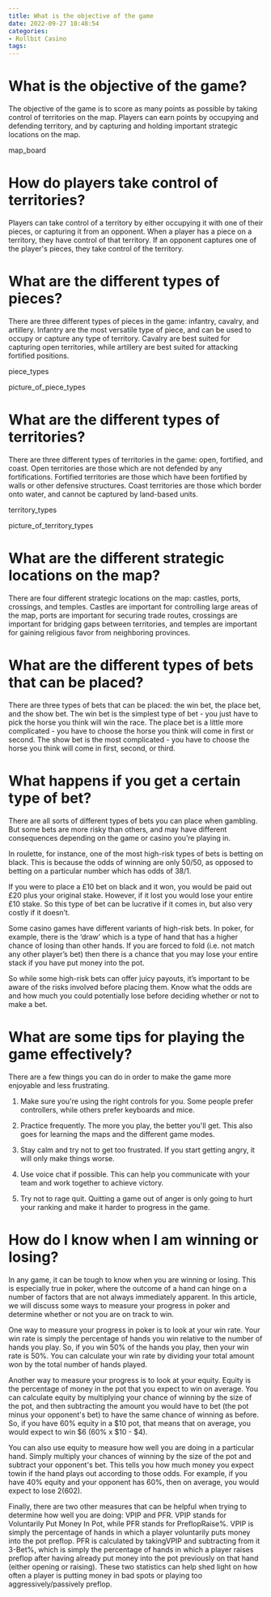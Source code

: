 ```yaml
---
title: What is the objective of the game
date: 2022-09-27 10:48:54
categories:
- Rollbit Casino
tags:
---
```



#  What is the objective of the game?

The objective of the game is to score as many points as possible by taking control of territories on the map. Players can earn points by occupying and defending territory, and by capturing and holding important strategic locations on the map.

map_board

# How do players take control of territories?

Players can take control of a territory by either occupying it with one of their pieces, or capturing it from an opponent. When a player has a piece on a territory, they have control of that territory. If an opponent captures one of the player's pieces, they take control of the territory.

# What are the different types of pieces?

There are three different types of pieces in the game: infantry, cavalry, and artillery. Infantry are the most versatile type of piece, and can be used to occupy or capture any type of territory. Cavalry are best suited for capturing open territories, while artillery are best suited for attacking fortified positions.

piece_types

picture_of_piece_types

# What are the different types of territories?

There are three different types of territories in the game: open, fortified, and coast. Open territories are those which are not defended by any fortifications. Fortified territories are those which have been fortified by walls or other defensive structures. Coast territories are those which border onto water, and cannot be captured by land-based units.

territory_types

picture_of_territory_types

# What are the different strategic locations on the map?

There are four different strategic locations on the map: castles, ports, crossings, and temples. Castles are important for controlling large areas of the map, ports are important for securing trade routes, crossings are important for bridging gaps between territories, and temples are important for gaining religious favor from neighboring provinces.

#  What are the different types of bets that can be placed?

There are three types of bets that can be placed: the win bet, the place bet, and the show bet. The win bet is the simplest type of bet - you just have to pick the horse you think will win the race. The place bet is a little more complicated - you have to choose the horse you think will come in first or second. The show bet is the most complicated - you have to choose the horse you think will come in first, second, or third.

#  What happens if you get a certain type of bet?

There are all sorts of different types of bets you can place when gambling. But some bets are more risky than others, and may have different consequences depending on the game or casino you’re playing in.

In roulette, for instance, one of the most high-risk types of bets is betting on black. This is because the odds of winning are only 50/50, as opposed to betting on a particular number which has odds of 38/1.

If you were to place a £10 bet on black and it won, you would be paid out £20 plus your original stake. However, if it lost you would lose your entire £10 stake. So this type of bet can be lucrative if it comes in, but also very costly if it doesn’t.

Some casino games have different variants of high-risk bets. In poker, for example, there is the ‘draw’ which is a type of hand that has a higher chance of losing than other hands. If you are forced to fold (i.e. not match any other player’s bet) then there is a chance that you may lose your entire stack if you have put money into the pot.

So while some high-risk bets can offer juicy payouts, it’s important to be aware of the risks involved before placing them. Know what the odds are and how much you could potentially lose before deciding whether or not to make a bet.

#  What are some tips for playing the game effectively?

There are a few things you can do in order to make the game more enjoyable and less frustrating.

1. Make sure you're using the right controls for you. Some people prefer controllers, while others prefer keyboards and mice.

2. Practice frequently. The more you play, the better you'll get. This also goes for learning the maps and the different game modes.

3. Stay calm and try not to get too frustrated. If you start getting angry, it will only make things worse.

4. Use voice chat if possible. This can help you communicate with your team and work together to achieve victory.

5. Try not to rage quit. Quitting a game out of anger is only going to hurt your ranking and make it harder to progress in the game.

#  How do I know when I am winning or losing?

In any game, it can be tough to know when you are winning or losing. This is especially true in poker, where the outcome of a hand can hinge on a number of factors that are not always immediately apparent. In this article, we will discuss some ways to measure your progress in poker and determine whether or not you are on track to win.

One way to measure your progress in poker is to look at your win rate. Your win rate is simply the percentage of hands you win relative to the number of hands you play. So, if you win 50% of the hands you play, then your win rate is 50%. You can calculate your win rate by dividing your total amount won by the total number of hands played.

Another way to measure your progress is to look at your equity. Equity is the percentage of money in the pot that you expect to win on average. You can calculate equity by multiplying your chance of winning by the size of the pot, and then subtracting the amount you would have to bet (the pot minus your opponent's bet) to have the same chance of winning as before. So, if you have 60% equity in a $10 pot, that means that on average, you would expect to win $6 (60% x $10 - $4).

You can also use equity to measure how well you are doing in a particular hand. Simply multiply your chances of winning by the size of the pot and subtract your opponent's bet. This tells you how much money you expect towin if the hand plays out according to those odds. For example, if you have 40% equity and your opponent has 60%, then on average, you would expect to lose $2 (60% x -$2).

Finally, there are two other measures that can be helpful when trying to determine how well you are doing: VPIP and PFR. VPIP stands for Voluntarily Put Money In Pot, while PFR stands for PreflopRaise%. VPIP is simply the percentage of hands in which a player voluntarily puts money into the pot preflop. PFR is calculated by takingVPIP and subtracting from it 3-Bet%, which is simply the percentage of hands in which a player raises preflop after having already put money into the pot previously on that hand (either opening or raising). These two statistics can help shed light on how often a player is putting money in bad spots or playing too aggressively/passively preflop.